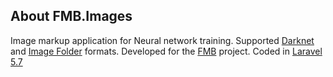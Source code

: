 ## About FMB.Images

<p>
Image markup application for Neural network training. 
Supported <a href="https://pjreddie.com/darknet/yolo/">Darknet</a> and <a href="https://pytorch.org/docs/stable/torchvision/datasets.html#imagefolder">Image Folder</a> formats. 
Developed for the <a href="http://fmb.gan4x4.ru">FMB</a> project.
Coded in <a href="https://laravel.com/docs/5.7/releases#laravel-5.7">Laravel 5.7</a>
</p>



